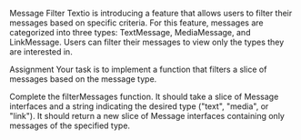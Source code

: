 Message Filter
Textio is introducing a feature that allows users to filter their messages based on specific criteria. For this feature, messages are categorized into three types: TextMessage, MediaMessage, and LinkMessage. Users can filter their messages to view only the types they are interested in.

Assignment
Your task is to implement a function that filters a slice of messages based on the message type.

Complete the filterMessages function. It should take a slice of Message interfaces and a string indicating the desired type ("text", "media", or "link"). It should return a new slice of Message interfaces containing only messages of the specified type.
